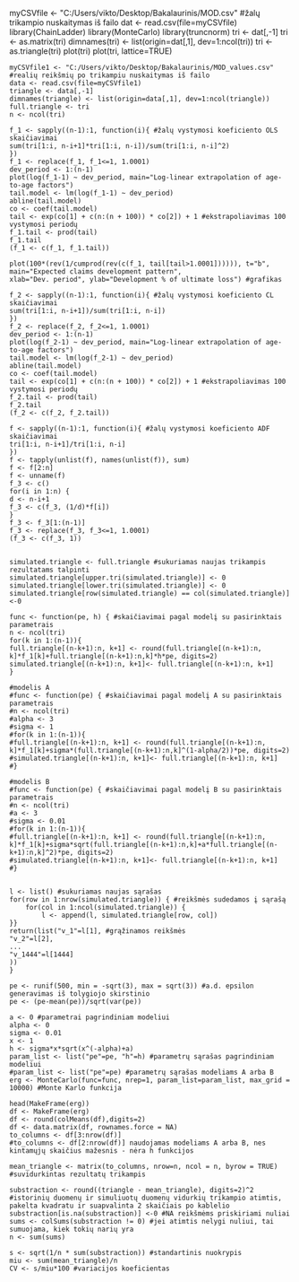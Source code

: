 myCSVfile <- "C:/Users/vikto/Desktop/Bakalaurinis/MOD.csv" #žalų trikampio nuskaitymas iš failo
    dat <- read.csv(file=myCSVfile)
    library(ChainLadder)
    library(MonteCarlo)
    library(truncnorm)
    tri <- dat[,-1]
    tri <- as.matrix(tri)
    dimnames(tri) <- list(origin=dat[,1], dev=1:ncol(tri))
    tri <- as.triangle(tri)
    plot(tri)
    plot(tri, lattice=TRUE)

    myCSVfile1 <- "C:/Users/vikto/Desktop/Bakalaurinis/MOD_values.csv" #realių reikšmių po trikampiu nuskaitymas iš failo
    data <- read.csv(file=myCSVfile1)
    triangle <- data[,-1]
    dimnames(triangle) <- list(origin=data[,1], dev=1:ncol(triangle))
    full.triangle <- tri
    n <- ncol(tri)

    f_1 <- sapply((n-1):1, function(i){ #žalų vystymosi koeficiento OLS skaičiavimai
    sum(tri[1:i, n-i+1]*tri[1:i, n-i])/sum(tri[1:i, n-i]^2)
    })
    f_1 <- replace(f_1, f_1<=1, 1.0001)
    dev_period <- 1:(n-1)
    plot(log(f_1-1) ~ dev_period, main="Log-linear extrapolation of age-to-age factors")
    tail.model <- lm(log(f_1-1) ~ dev_period)
    abline(tail.model)
    co <- coef(tail.model)
    tail <- exp(co[1] + c(n:(n + 100)) * co[2]) + 1 #ekstrapoliavimas 100 vystymosi periodų
    f_1.tail <- prod(tail)
    f_1.tail
    (f_1 <- c(f_1, f_1.tail))

    plot(100*(rev(1/cumprod(rev(c(f_1, tail[tail>1.0001]))))), t="b",
    main="Expected claims development pattern",
    xlab="Dev. period", ylab="Development % of ultimate loss") #grafikas

    f_2 <- sapply((n-1):1, function(i){ #žalų vystymosi koeficiento CL skaičiavimai
    sum(tri[1:i, n-i+1])/sum(tri[1:i, n-i])
    })
    f_2 <- replace(f_2, f_2<=1, 1.0001)
    dev_period <- 1:(n-1)
    plot(log(f_2-1) ~ dev_period, main="Log-linear extrapolation of age-to-age factors")
    tail.model <- lm(log(f_2-1) ~ dev_period)
    abline(tail.model)
    co <- coef(tail.model)
    tail <- exp(co[1] + c(n:(n + 100)) * co[2]) + 1 #ekstrapoliavimas 100 vystymosi periodų
    f_2.tail <- prod(tail)
    f_2.tail
    (f_2 <- c(f_2, f_2.tail))

    f <- sapply((n-1):1, function(i){ #žalų vystymosi koeficiento ADF skaičiavimai
    tri[1:i, n-i+1]/tri[1:i, n-i]
    })
    f <- tapply(unlist(f), names(unlist(f)), sum)
    f <- f[2:n]
    f <- unname(f)
    f_3 <- c()
    for(i in 1:n) {
    d <- n-i+1
    f_3 <- c(f_3, (1/d)*f[i])
    }
    f_3 <- f_3[1:(n-1)]
    f_3 <- replace(f_3, f_3<=1, 1.0001)
    (f_3 <- c(f_3, 1))


    simulated.triangle <- full.triangle #sukuriamas naujas trikampis rezultatams talpinti
    simulated.triangle[upper.tri(simulated.triangle)] <- 0
    simulated.triangle[lower.tri(simulated.triangle)] <- 0
    simulated.triangle[row(simulated.triangle) == col(simulated.triangle)] <-0

    func <- function(pe, h) { #skaičiavimai pagal modelį su pasirinktais parametrais
    n <- ncol(tri)
    for(k in 1:(n-1)){
    full.triangle[(n-k+1):n, k+1] <- round(full.triangle[(n-k+1):n, k]*f_1[k]+full.triangle[(n-k+1):n,k]*h*pe, digits=2)
    simulated.triangle[(n-k+1):n, k+1]<- full.triangle[(n-k+1):n, k+1] 
    }

    #modelis A
    #func <- function(pe) { #skaičiavimai pagal modelį A su pasirinktais parametrais 
    #n <- ncol(tri)
    #alpha <- 3
    #sigma <- 1
    #for(k in 1:(n-1)){
    #full.triangle[(n-k+1):n, k+1] <- round(full.triangle[(n-k+1):n, k]*f_1[k]+sigma*(full.triangle[(n-k+1):n,k]^(1-alpha/2))*pe, digits=2)
    #simulated.triangle[(n-k+1):n, k+1]<- full.triangle[(n-k+1):n, k+1] 
    #}

    #modelis B
    #func <- function(pe) { #skaičiavimai pagal modelį B su pasirinktais parametrais 
    #n <- ncol(tri)
    #a <- 3
    #sigma <- 0.01
    #for(k in 1:(n-1)){
    #full.triangle[(n-k+1):n, k+1] <- round(full.triangle[(n-k+1):n, k]*f_1[k]+sigma*sqrt(full.triangle[(n-k+1):n,k]+a*full.triangle[(n-k+1):n,k]^2)*pe, digits=2)
    #simulated.triangle[(n-k+1):n, k+1]<- full.triangle[(n-k+1):n, k+1] 
    #}


    l <- list() #sukuriamas naujas sąrašas
    for(row in 1:nrow(simulated.triangle)) { #reikšmės sudedamos į sąrašą
        for(col in 1:ncol(simulated.triangle)) {
            l <- append(l, simulated.triangle[row, col])
    }}
    return(list("v_1"=l[1], #grąžinamos reikšmės
    "v_2"=l[2],
    ...
    "v_1444"=l[1444]
    ))
    }

    pe <- runif(500, min = -sqrt(3), max = sqrt(3)) #a.d. epsilon generavimas iš tolygiojo skirstinio
    pe <- (pe-mean(pe))/sqrt(var(pe)) 

    a <- 0 #parametrai pagrindiniam modeliui
    alpha <- 0
    sigma <- 0.01
    x <- 1
    h <- sigma*x*sqrt(x^(-alpha)+a)
    param_list <- list("pe"=pe, "h"=h) #parametrų sąrašas pagrindiniam modeliui
    #param_list <- list("pe"=pe) #parametrų sąrašas modeliams A arba B
    erg <- MonteCarlo(func=func, nrep=1, param_list=param_list, max_grid = 10000) #Monte Karlo funkcija

    head(MakeFrame(erg)) 
    df <- MakeFrame(erg)
    df <- round(colMeans(df),digits=2)
    df <- data.matrix(df, rownames.force = NA)
    to_columns <- df[3:nrow(df)]
    #to_columns <- df[2:nrow(df)] naudojamas modeliams A arba B, nes kintamųjų skaičius mažesnis - nėra h funkcijos

    mean_triangle <- matrix(to_columns, nrow=n, ncol = n, byrow = TRUE) #suvidurkintas rezultatų trikampis

    substraction <- round((triangle - mean_triangle), digits=2)^2 #istorinių duomenų ir simuliuotų duomenų vidurkių trikampio atimtis, pakelta kvadratu ir suapvalinta 2 skaičiais po kablelio
    substraction[is.na(substraction)] <-0 #NA reikšmėms priskiriami nuliai
    sums <- colSums(substraction != 0) #jei atimtis nelygi nuliui, tai sumuojama, kiek tokių narių yra
    n <- sum(sums)

    s <- sqrt(1/n * sum(substraction)) #standartinis nuokrypis
    miu <- sum(mean_triangle)/n
    CV <- s/miu*100 #variacijos koeficientas
